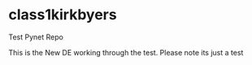# class1kirkbyers
Test Pynet Repo

This is the New DE working through the test. Please note its just a test
